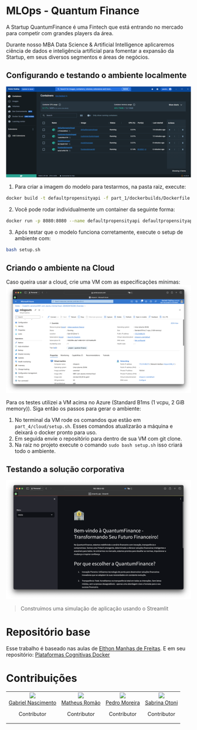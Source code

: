 # MLOps - Quantum Finance

A Startup QuantumFinance é uma Fintech que está entrando no mercado para competir com grandes players da área.

Durante nosso MBA Data Science & Artificial Intelligence aplicaremos ciência de dados e inteligência artificial para fomentar a expansão da Startup, em seus diversos segmentos e áreas de negócios.

## Configurando e testando o ambiente localmente
![Docker local](./assets/docker_local.png)

1. Para criar a imagem do modelo para testarmos, na pasta raiz, execute:
```bash
docker build -t defaultpropensityapi -f part_1/dockerbuilds/Dockerfile part_1/docker/
```
2. Você pode rodar individualmente um container da seguinte forma:
```bash
docker run -p 8080:8080 --name defaultpropensityapi defaultpropensityapi
```
3. Após testar que o modelo funciona corretamente, execute o setup de ambiente com:
```bash
bash setup.sh
```

## Criando o ambiente na Cloud
Caso queira usar a cloud, crie uma VM com as especificações mínimas:
![VM Size](./assets/vm.png)

Para os testes utilizei a VM acima no Azure (Standard B1ms (1 vcpu, 2 GiB memory)). Siga então os passos para gerar o ambiente:
1. No terminal da VM rode os comandos que estão em `part_4/cloud/setup.sh`. Esses comandos atualizarão a máquina e deixará o docker pronto para uso.
2. Em seguida envie o repositório para dentro de sua VM com git clone.
3. Na raiz no projeto execute o comando `sudo bash setup.sh` isso criará todo o ambiente.

## Testando a solução corporativa
![FrontEnd](./assets/frontend.png)
> Construímos uma simulação de aplicação usando o Streamlit

# Repositório base
Esse trabalho é baseado nas aulas de [Elthon Manhas de Freitas](https://www.linkedin.com/in/elthonmf/). E em seu repositório: [Plataformas Cognitivas Docker](https://github.com/elthonf/plataformas-cognitivas-docker)

# Contribuições

<table>
  <tbody>
    <tr>
      <td align="center" valign="top">
        <img src="https://media.licdn.com/dms/image/C4E03AQG37S7u2tb7FA/profile-displayphoto-shrink_800_800/0/1544274826798?e=1712793600&v=beta&t=aBviSOibG3eYVYzPymF2Nq9fTv0B-beitGa9s2c2o40" width="150"/></br>
        <span> <a href="https://www.linkedin.com/in/gdnf">Gabriel Nascimento</a> </span>
        <p>Contributor</p>
      </td>
      <td align="center" valign="top">
        <img src="https://media.licdn.com/dms/image/C4D03AQFcIUI8mg7b1A/profile-displayphoto-shrink_800_800/0/1612192689077?e=1712793600&v=beta&t=lEtaA7i_E2gG6UoxgV-znPOIYFi_QJDs8ywTkcRgc8E" width="150"/></br>
        <span> <a href="https://www.linkedin.com/in/matheusromão">Matheus Romão</a> </span>
        <p>Contributor</p>
      </td>
      <td align="center" valign="top">
        <img src="https://media.licdn.com/dms/image/D4D03AQEJPOjaXTV6GA/profile-displayphoto-shrink_800_800/0/1683820361726?e=1712793600&v=beta&t=IayzsncFUx8TSCMP-sKYNjoBttH9i0kOjUatD-8G_Y4" width="150"/></br>
        <span> <a href="https://www.linkedin.com/in/devpedroh/">Pedro Moreira</a> </span>
        <p>Contributor</p>
      </td>
      <td align="center" valign="top">
        <img src="https://media.licdn.com/dms/image/C4D03AQE6JpF7H5lClw/profile-displayphoto-shrink_800_800/0/1649300517488?e=1712793600&v=beta&t=68TCak4S3Y6q_ntOKDp4HRFyL8wbBJeUyV55ShtttOI" width="150"/></br>
        <span> <a href="https://www.linkedin.com/in/sabrina-otoni-da-silva-22525519b/">Sabrina Otoni</a> </span>
        <p>Contributor</p>
      </td>
     </tr>
  </tbody>
</table>
